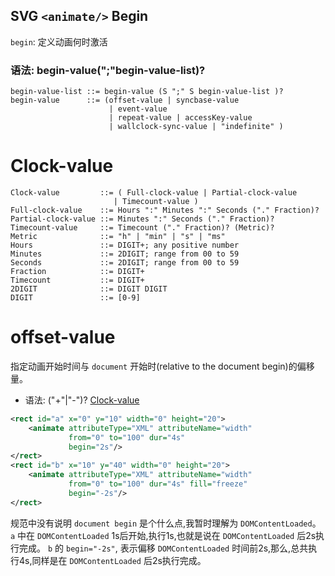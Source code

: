 ## SVG `<animate/>` Begin
`begin`: 定义动画何时激活

### 语法: begin-value(";"begin-value-list)?
```
begin-value-list ::= begin-value (S ";" S begin-value-list )?
begin-value      ::= (offset-value | syncbase-value
                      | event-value
                      | repeat-value | accessKey-value
                      | wallclock-sync-value | "indefinite" )
```

# <span id="clock-value">Clock-value</span>
```
Clock-value         ::= ( Full-clock-value | Partial-clock-value
                       | Timecount-value )
Full-clock-value    ::= Hours ":" Minutes ":" Seconds ("." Fraction)?
Partial-clock-value ::= Minutes ":" Seconds ("." Fraction)?
Timecount-value     ::= Timecount ("." Fraction)? (Metric)?
Metric              ::= "h" | "min" | "s" | "ms"
Hours               ::= DIGIT+; any positive number
Minutes             ::= 2DIGIT; range from 00 to 59
Seconds             ::= 2DIGIT; range from 00 to 59
Fraction            ::= DIGIT+
Timecount           ::= DIGIT+
2DIGIT              ::= DIGIT DIGIT
DIGIT               ::= [0-9]
```

# offset-value
指定动画开始时间与 `document` 开始时(relative to the document begin)的偏移量。
+ 语法: ("+"|"-")? [Clock-value](#clock-value)
```XML
<rect id="a" x="0" y="10" width="0" height="20">
    <animate attributeType="XML" attributeName="width"
             from="0" to="100" dur="4s"
             begin="2s"/>
</rect>
<rect id="b" x="10" y="40" width="0" height="20">
    <animate attributeType="XML" attributeName="width"
             from="0" to="100" dur="4s" fill="freeze"
             begin="-2s"/>
</rect>
```
规范中没有说明 `document begin` 是个什么点,我暂时理解为 `DOMContentLoaded`。
`a` 中在 `DOMContentLoaded` 1s后开始,执行1s,也就是说在 `DOMContentLoaded` 后2s执行完成。
`b` 的 `begin="-2s"`, 表示偏移 `DOMContentLoaded` 时间前2s,那么,总共执行4s,同样是在
`DOMContentLoaded` 后2s执行完成。





